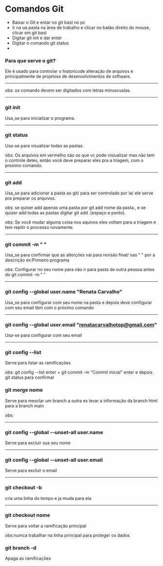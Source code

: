 # Comandos Git

- Baixar o Git e entar no git bast no pc
- Ir na ua pasta na àrea de trabalho e clicar no batão direito do mouse, clicar em git bast
- Digitar git init e dar enter
- Digitar o comando git status
- 
### Para que serve o git?
Ele é usado para controlar o historicode alteração de arquivos e principalmente de projetoss de desenvolvimentos de software.

---


obs: os comando devem ser digitados com letras minuscuslas.

---

### **git init** 
 Usa_se para inicializar o programa.

---

### **git status**
 Usa-se para visualizar todas as pastas.

 obs: Os arquivos em vermelho são os que vc pode visiualizar mas não tem o controle deles, então você deve preparar eles pra a triagem, com o proximo comando.

---

 ### **git add**
 Usa_se para adicionar a pasta ao git/ para ser controlado por la/ ele serve pra preparar os arquivos.

 obs: se quiser add apenas uma pasta por git add nome da pasta., e se quizer add todas as pastas digitar git add .(espaço e ponto).

 obs: Se você mudar alguma coisa nos aquivos eles voltam para a triagem e tem repitir o processo novamente.

---
### **git commit -m " "**
Usa_se para confirmar que as alterções vai para revisão final/ nas " " por a descrição ex:Primeiro programa

obs: Configurar no seu nome para não ir para pasta de outra pessoa antes do git commit -m " "

---

### **git config --global user.name "Renata Carvalho"**
Usa_se para configurar com seu nome na pasta e depois deve configurar com seu email tbm com o próximo comando

---

### **git config --global user.email "renatacarvalhotop@gmail.com"**
Usa-se para configurar com seu email

---

### **git config --list**
Serve para listar as ramificações


obs: git config --list enter + git commit -m "Commit inicial" enter e depois git status para confirmar

### **git merge nome**
Serve para mesclar um branch a outra ex levar a informação da branch html para a branch main

obs: 

---

### **git config --global --unset-all user.name**
Serve para excluir sua seu nome


---

### **git config --global --unset-all user.email**
Serve para excluir o email

---

### **git checkout -b**
cria uma linha do tempo e ja muda para ela

---

### **git checkout nome**
Serve para voltar a ramificação principal

obs:numca trabalhar na linha principal para proteger os dados

### **git branch -d**
Apaga as ramificações


